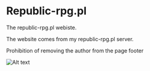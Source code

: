 # Republic-rpg.pl
The republic-rpg.pl webiste. 

The website comes from my republic-rpg.pl server.

Prohibition of removing the author from the page footer

![Alt text](https://i.ibb.co/W2j9XMc/republicrpg.png "rbrpg")
